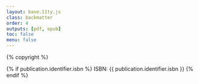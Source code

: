 ```yaml
---
layout: base.11ty.js
class: backmatter
order: 4
outputs: [pdf, epub]
toc: false
menu: false
---
```


{% copyright %}

{% if publication.identifier.isbn %}
ISBN: {{ publication.identifier.isbn }}
{% endif %}
